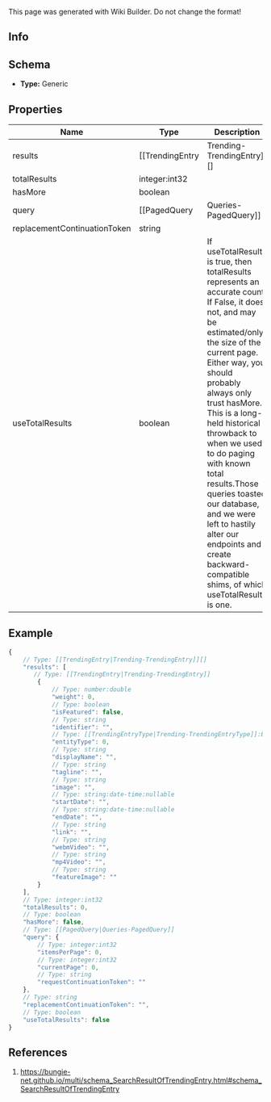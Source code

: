 <span class="wiki-builder">This page was generated with Wiki Builder. Do not change the format!</span>

## Info

## Schema
* **Type:** Generic

## Properties
Name | Type | Description
---- | ---- | -----------
results | [[TrendingEntry|Trending-TrendingEntry]][] | 
totalResults | integer:int32 | 
hasMore | boolean | 
query | [[PagedQuery|Queries-PagedQuery]] | 
replacementContinuationToken | string | 
useTotalResults | boolean | If useTotalResults is true, then totalResults represents an accurate count. If False, it does not, and may be estimated/only the size of the current page. Either way, you should probably always only trust hasMore. This is a long-held historical throwback to when we used to do paging with known total results.Those queries toasted our database, and we were left to hastily alter our endpoints and create backward-compatible shims, of which useTotalResults is one.

## Example
```javascript
{
    // Type: [[TrendingEntry|Trending-TrendingEntry]][]
    "results": [
       // Type: [[TrendingEntry|Trending-TrendingEntry]]
        {
            // Type: number:double
            "weight": 0,
            // Type: boolean
            "isFeatured": false,
            // Type: string
            "identifier": "",
            // Type: [[TrendingEntryType|Trending-TrendingEntryType]]:Enum
            "entityType": 0,
            // Type: string
            "displayName": "",
            // Type: string
            "tagline": "",
            // Type: string
            "image": "",
            // Type: string:date-time:nullable
            "startDate": "",
            // Type: string:date-time:nullable
            "endDate": "",
            // Type: string
            "link": "",
            // Type: string
            "webmVideo": "",
            // Type: string
            "mp4Video": "",
            // Type: string
            "featureImage": ""
        }
    ],
    // Type: integer:int32
    "totalResults": 0,
    // Type: boolean
    "hasMore": false,
    // Type: [[PagedQuery|Queries-PagedQuery]]
    "query": {
        // Type: integer:int32
        "itemsPerPage": 0,
        // Type: integer:int32
        "currentPage": 0,
        // Type: string
        "requestContinuationToken": ""
    },
    // Type: string
    "replacementContinuationToken": "",
    // Type: boolean
    "useTotalResults": false
}

```

## References
1. https://bungie-net.github.io/multi/schema_SearchResultOfTrendingEntry.html#schema_SearchResultOfTrendingEntry
